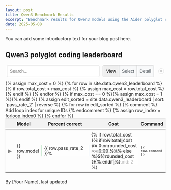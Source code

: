```yaml
---
layout: post
title: Qwen3 Benchmark Results
excerpt: "Benchmark results for Qwen3 models using the Aider polyglot coding benchmark."
date: 2025-05-08
---
```


You can add some introductory text for your blog post here.

<h2 id="leaderboard-title">Qwen3 polyglot coding leaderboard</h2>

<div id="controls-container" style="display: flex; align-items: center; width: 100%; max-width: 800px; margin: 10px auto; gap: 10px; box-sizing: border-box; padding: 0 5px; position: relative;">
  <input type="text" id="editSearchInput" placeholder="Search..." style="flex-grow: 1; padding: 8px; border: 1px solid #ddd; border-radius: 4px;">
  <div id="view-mode-toggle" style="display: inline-flex; border: 1px solid #ccc; border-radius: 4px;">
    <button id="mode-view-btn" class="mode-button active" data-mode="view" style="padding: 8px 8px; border: none; border-radius: 3px 0 0 3px; cursor: pointer; font-size: 14px; line-height: 1.5; min-width: 50px;">View</button>
    <button id="mode-select-btn" class="mode-button" data-mode="select" style="padding: 8px 8px; border: none; background-color: #f8f9fa; border-radius: 0; cursor: pointer; border-left: 1px solid #ccc; font-size: 14px; line-height: 1.5; min-width: 50px;">Select</button>
    <button id="mode-detail-btn" class="mode-button" data-mode="detail" style="padding: 8px 8px; border: none; background-color: #f8f9fa; border-radius: 0 3px 3px 0; cursor: pointer; border-left: 1px solid #ccc; font-size: 14px; line-height: 1.5; min-width: 50px;">Detail</button>
  </div>
<button id="close-controls-btn" style="width: 18px; height: 18px; padding: 0; border: 1px solid #ddd; border-radius: 50%; background-color: transparent; cursor: pointer; display: flex; align-items: center; justify-content: center; font-size: 12px; margin-left: 4px; color: #999;">×</button>
</div>

<table style="width: 100%; max-width: 800px; margin: auto; border-collapse: collapse; box-shadow: 0 2px 4px rgba(0,0,0,0.1); font-size: 14px;">
  <thead style="background-color: #f2f2f2;">
    <tr>
      <th style="padding: 8px; width: 40px; text-align: center; vertical-align: middle;">
        <input type="checkbox" id="select-all-checkbox" style="display: none; cursor: pointer; vertical-align: middle;">
      </th> <!-- Header checkbox added here -->
      <th style="padding: 8px; text-align: left;">Model</th>
      <th style="padding: 8px; text-align: center; width: 25%">Percent correct</th>
      <th style="padding: 8px; text-align: center; width: 25%">Cost</th>
      <th style="padding: 8px; text-align: left;" class="col-command">Command</th>
      <th style="padding: 8px; text-align: center; width: 10%" class="col-conform">Correct edit format</th>
      <th style="padding: 8px; text-align: left; width: 10%" class="col-edit-format">Edit Format</th>
    </tr>
  </thead>
  <tbody>
    {% assign max_cost = 0 %}
    {% for row in site.data.qwen3_leaderboard %}
      {% if row.total_cost > max_cost %}
        {% assign max_cost = row.total_cost %}
      {% endif %}
    {% endfor %}
    {% if max_cost == 0 %}{% assign max_cost = 1 %}{% endif %}
    {% assign edit_sorted = site.data.qwen3_leaderboard | sort: 'pass_rate_2' | reverse %}
    {% for row in edit_sorted %} {% comment %} Add loop index for unique IDs {% endcomment %}
      {% assign row_index = forloop.index0 %}
      <tr id="main-row-{{ row_index }}">
        <td style="padding: 8px; text-align: center; vertical-align: middle;">
          <button class="toggle-details" data-target="details-{{ row_index }}" style="background: none; border: none; cursor: pointer; font-size: 16px; padding: 0; vertical-align: middle;">▶</button>
          <input type="checkbox" class="row-selector" data-row-index="{{ row_index }}" style="display: none; cursor: pointer; vertical-align: middle;">
        </td>
        <td style="padding: 8px;"><span>{{ row.model }}</span></td>
        <td class="bar-cell">
          <div class="bar-viz" style="width: {{ row.pass_rate_2 }}%; background-color: rgba(40, 167, 69, 0.3); border-right: 1px solid rgba(40, 167, 69, 0.5);"></div>
          <span>{{ row.pass_rate_2 }}%</span>
        </td>
        <td class="bar-cell cost-bar-cell">
          {% if row.total_cost > 0 %}
          <div class="bar-viz cost-bar" data-cost="{{ row.total_cost }}" data-max-cost="{{ max_cost }}" style="width: 0%; background-color: rgba(13, 110, 253, 0.3); border-right: 1px solid rgba(13, 110, 253, 0.5);"></div>
          {% endif %}
          {% assign rounded_cost = row.total_cost | times: 1.0 | round: 2 %}
          <span>{% if row.total_cost == 0 or rounded_cost == 0.00 %}{% else %}${{ rounded_cost }}{% endif %}</span>
        </td>
        <td style="padding: 8px;" class="col-command"><span><code>{{ row.command }}</code></span></td>
        <td style="padding: 8px; text-align: center;" class="col-conform"><span>{{ row.percent_cases_well_formed }}%</span></td>
        <td style="padding: 8px;" class="col-edit-format"><span>{{ row.edit_format }}</span></td>
      </tr>
      <tr class="details-row" id="details-{{ row_index }}" style="display: none; background-color: #f9f9f9;">
        <td colspan="7" style="padding: 15px; border-bottom: 1px solid #ddd;">
          <ul style="margin: 0; padding-left: 20px; list-style: none; border-bottom: 1px solid #ddd;">
            {% for pair in row %}
              {% if pair[1] != "" and pair[1] != nil %}
                <li><strong>
                  {% if pair[0] == 'percent_cases_well_formed' %}
                    Percent cases well formed
                  {% else %}
                    {{ pair[0] | replace: '_', ' ' | capitalize }}
                  {% endif %}
                  :</strong>
                  {% if pair[0] == 'command' %}<code>{{ pair[1] }}</code>{% else %}{{ pair[1] }}{% endif %}
                </li>
              {% endif %}
            {% endfor %}
          </ul>
        </td>
      </tr>
    {% endfor %}
  </tbody>
</table>

<style>
  #leaderboard-title {
    margin-bottom: 20px; /* Add space below the title */
  }
  tr.selected {
    color: #0056b3;
  }
  table {
    table-layout: fixed;
  }
  thead {
    border-top: 1px solid #ddd; /* Add top border to header */
  }
  td, th {
    border: none; /* Remove internal cell borders */
    word-wrap: break-word;
    overflow-wrap: break-word;
    vertical-align: middle; /* Ensure consistent vertical alignment */
  }
  tbody tr {
    height: 50px; /* Set a minimum height for all data rows */
  }
  td.col-command { /* Command column */
    font-size: 12px; /* Keep font size adjustment for command column if desired, or remove */
  }

  /* Hide new columns first on smaller screens */
  @media screen and (max-width: 991px) {
    th.col-conform, td.col-conform,
    th.col-edit-format, td.col-edit-format {
      display: none;
    }
    /* Increase width of Percent correct and Cost columns when others are hidden */
    th:nth-child(3), td:nth-child(3), /* Percent correct */
    th:nth-child(4), td:nth-child(4) { /* Cost */
      width: 33% !important; /* Override inline style */
    }
  }

  /* Hide command column on even smaller screens */
  @media screen and (max-width: 767px) {
    th.col-command, td.col-command { /* Command column */
      display: none;
    }
  }

  /* --- Control Styles --- */
  #controls-container {
    margin-bottom: 20px; /* Add some space below controls */
  }

  #editSearchInput, #view-mode-select {
    padding: 8px 12px; /* Consistent padding */
    border: 1px solid #ccc; /* Slightly softer border */
    border-radius: 4px;
    font-size: 14px; /* Match table font size */
    height: 38px; /* Match height */
    box-sizing: border-box; /* Include padding/border in height */
  }


  .bar-cell {
    position: relative; /* Positioning context for the bar */
    padding: 8px;
    /* text-align: center; Removed */
    overflow: hidden; /* Prevent bar from overflowing cell boundaries if needed */
  }
  .cost-bar-cell {
    background-image: none; /* Remove default gradient for cost cells */
  }
  .percent-tick, .cost-tick {
    position: absolute;
    top: 50%;
    transform: translateY(10px);
    height: 8px; /* Short tick */
    width: 1px;
    background-color: rgba(170, 170, 170, 0.5); 
    z-index: 2; /* Above the bar but below the text */
  }
  .bar-viz {
    position: absolute;
    left: 0;
    top: 50%; /* Position at the middle of the cell */
    transform: translateY(-50%); /* Center the bar vertically */
    z-index: 1; /* Above background, below ticks and text */
    height: 36px;
    border-radius: 0 2px 2px 0; /* Slightly rounded end corners */
    /* Width and colors are set inline via style attribute */
  }
  /* Add a tooltip class for showing cost information on hover */
  .cost-bar-cell:hover .bar-viz[style*="background-image"] {
    animation: stripe-animation 2s linear infinite;
  }
  @keyframes stripe-animation {
    0% { background-position: 0 0; }
    100% { background-position: 20px 0; }
  }
  .bar-cell span {
     position: absolute; /* Position relative to the cell */
     left: 5px; /* Position slightly inside the left edge */
     top: 50%; /* Center vertically */
     transform: translateY(-50%); /* Adjust vertical centering */
     z-index: 3; /* Ensure text is above everything else */
     background-color: rgba(255, 255, 255, 0.7); /* Semi-transparent white background */
     padding: 0 4px; /* Add padding around the text */
     border-radius: 3px; /* Rounded corners for the text background */
     font-size: 14px; /* Adjust font size for the numbers */
  }
  .toggle-details {
    color: #888; /* Make toggle symbol more subtle */
    transition: color 0.2s; /* Smooth transition on hover */
  }


  /* Style for selected rows */
  tr.row-selected > td {
    background-color: #e7f3ff; /* Example light blue highlight */
  }

  /* Ensure checkbox is vertically aligned if needed */
  .row-selector {
    vertical-align: middle;
  }

  /* Hide rows not matching the filter */
  tr.hidden-by-mode {
      display: none !important; /* Use important to override other display styles if necessary */
  }
  tr.hidden-by-search {
      display: none !important;
  }

  /* --- Mode Toggle Button Styles --- */
  #view-mode-toggle {
    height: 38px; /* Match input height */
    box-sizing: border-box;
    flex-shrink: 0; /* Prevent toggle from shrinking on small screens */
  }
  .mode-button {
    transition: background-color 0.2s ease-in-out, color 0.2s ease-in-out;
    white-space: nowrap; /* Prevent text wrapping */
  }
  .mode-button:not(.active) {
    background-color: #f8f9fa; /* Light grey background */
    color: #495057; /* Dark grey text */
  }
  .mode-button:not(.active):hover {
    background-color: #e2e6ea; /* Slightly darker grey on hover */
  }

  /* Style for highlighted rows in view mode */
  tr.view-highlighted > td {
    background-color: #fffef5; /* Very light yellow/cream */
    /* Border moved to specific cell below */
  }
  /* Apply border and adjust padding ONLY for the first *visible* cell (Model name) in view mode */
  tr.view-highlighted > td:nth-child(2) {
     border-left: 4px solid #ffc107; /* Warning yellow border */
     /* Original padding is 8px. Subtract border width. */
     padding-left: 4px;
  }
</style>

<script>
{% include leaderboard_table.js %}
</script>

<p class="post-date" style="margin-top: 20px;">
By [Your Name],
last updated
<!--[[[cog
import subprocess
import datetime

# Adjust the file list to include your new data file and this post file
files = [
    'aider/website/_post/2025-05-08-qwen3.md',       # This post
    'aider/website/_data/qwen3_leaderboard.yml', # Your new data file
]

def get_last_modified_date(file):
    result = subprocess.run(['git', 'log', '-1', '--format=%ct', file], capture_output=True, text=True)
    if result.returncode == 0:
        timestamp = int(result.stdout.strip())
        return datetime.datetime.fromtimestamp(timestamp)
    return datetime.datetime.min

mod_dates = [get_last_modified_date(file) for file in files]
latest_mod_date = max(mod_dates)
cog.out(f"{latest_mod_date.strftime('%B %d, %Y.')}")
]]]-->
<!--[[[end]]]-->
</p>
